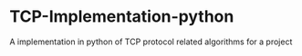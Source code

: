 # TCP-Implementation-python
A implementation in python of TCP protocol related algorithms for a project
